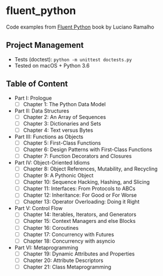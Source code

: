 # fluent_python

Code examples from [Fluent Python][1] book by Luciano Ramalho

 [1]: https://www.goodreads.com/book/show/22800567-fluent-python

## Project Management

- Tests (doctest): `python -m unittest doctests.py`
- Tested on macOS + Python 3.6

## Table of Content

- Part I: Prologue
  - [ ] Chapter 1: The Python Data Model
- Part II: Data Structures
  - [ ] Chapter 2: An Array of Sequences
  - [ ] Chapter 3: Dictionaries and Sets
  - [ ] Chapter 4: Text versus Bytes
- Part III: Functions as Objects
  - [ ] Chapter 5: First-Class Functions
  - [ ] Chapter 6: Design Patterns with First-Class Functions
  - [ ] Chapter 7: Function Decorators and Closures
- Part IV: Object-Oriented Idioms
  - [ ] Chapter 8: Object References, Mutability, and Recycling
  - [ ] Chapter 9: A Pythonic Object
  - [ ] Chapter 10: Sequence Hacking, Hashing, and Slicing
  - [ ] Chapter 11: Interfaces: From Protocols to ABCs
  - [ ] Chapter 12: Inheritance: For Good or For Worse
  - [ ] Chapter 13: Operator Overloading: Doing it Right
- Part V: Control Flow
  - [ ] Chapter 14: Iterables, Iterators, and Generators
  - [ ] Chapter 15: Context Managers and else Blocks
  - [ ] Chapter 16: Coroutines
  - [ ] Chapter 17: Concurrency with Futures
  - [ ] Chapter 18: Concurrency with asyncio
- Part VI: Metaprogramming
  - [ ] Chapter 19: Dynamic Attributes and Properties
  - [ ] Chapter 20: Attribute Descriptors
  - [ ] Chapter 21: Class Metaprogramming
